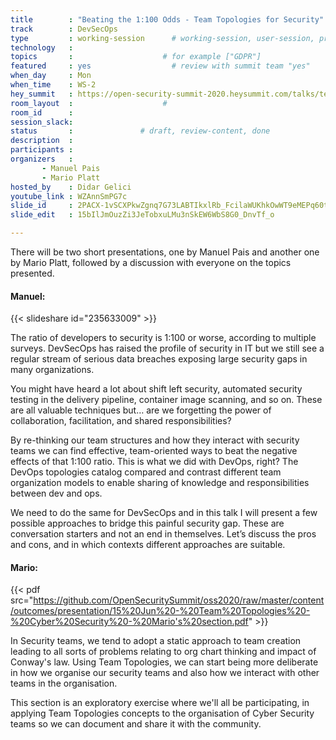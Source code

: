 ```yaml
---
title        : "Beating the 1:100 Odds - Team Topologies for Security"
track        : DevSecOps
type         : working-session      # working-session, user-session, product-session
technology   :
topics       :                    # for example ["GDPR"]
featured     : yes                  # review with summit team "yes"
when_day     : Mon
when_time    : WS-2
hey_summit   : https://open-security-summit-2020.heysummit.com/talks/team-topologies-introduction/
room_layout  :                    #
room_id      :
session_slack: 
status       :               # draft, review-content, done
description  :
participants :
organizers   : 
       - Manuel Pais
       - Mario Platt
hosted_by    : Didar Gelici
youtube_link : WZAnnSmPG7c
slide_id     : 2PACX-1vSCXPkwZgnq7G73LABTIkxlRb_FcilaWUKhkOwWT9eMEPq60t8iLOEza4rjU_KefBcE1nV_Pdxz7Cli
slide_edit   : 15bIlJmOuzZi3JeTobxuLMu3nSkEW6WbS8G0_DnvTf_o

---
```


There will be two short presentations, one by Manuel Pais and another one by Mario Platt, followed by a discussion with everyone on the topics presented.

#### Manuel:

{{< slideshare id="235633009" >}}

The ratio of developers to security is 1:100 or worse, according to multiple surveys. DevSecOps has raised the profile of security in IT but we still see a regular stream of serious data breaches exposing large security gaps in many organizations.

You might have heard a lot about shift left security, automated security testing in the delivery pipeline, container image scanning, and so on. These are all valuable techniques but… are we forgetting the power of collaboration, facilitation, and shared responsibilities?

By re-thinking our team structures and how they interact with security teams we can find effective, team-oriented ways to beat the negative effects of that 1:100 ratio. This is what we did with DevOps, right? The DevOps topologies catalog compared and contrast different team organization models to enable sharing of knowledge and responsibilities between dev and ops.

We need to do the same for DevSecOps and in this talk I will present a few possible approaches to bridge this painful security gap. These are conversation starters and not an end in themselves. Let’s discuss the pros and cons, and in which contexts different approaches are suitable.

#### Mario:

{{< pdf src="https://github.com/OpenSecuritySummit/oss2020/raw/master/content/outcomes/presentation/15%20Jun%20-%20Team%20Topologies%20-%20Cyber%20Security%20-%20Mario's%20section.pdf" >}}

In Security teams, we tend to adopt a static approach to team creation leading to all sorts of problems relating to org chart thinking and impact of Conway's law. Using Team Topologies, we can start being more deliberate in how we organise our security teams and also how we interact with other teams in the organisation.

This section is an exploratory exercise where we'll all be participating, in applying Team Topologies concepts to the organisation of Cyber Security teams so we can document and share it with the community.



